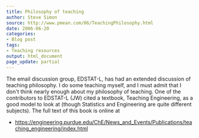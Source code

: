 ```yaml
---
title: Philosophy of teaching
author: Steve Simon
source: http://www.pmean.com/06/TeachingPhilosophy.html
date: 2006-06-20
categories:
- Blog post
tags:
- Teaching resources
output: html_document
page_update: partial
---
```


The email discussion group, EDSTAT-L, has had an extended discussion of
teaching philosophy. I do some teaching myself, and I must admit that I
don't think nearly enough about my philosophy of teaching. One of the
contributors to EDSTAT-L (JW) cited a textbook, Teaching Engineering, as
a good model to look at (though Statistics and Engineering are quite
different subjects). The full text of this book is online at

-   <https://engineering.purdue.edu/ChE/News_and_Events/Publications/teaching_engineering/index.html>
